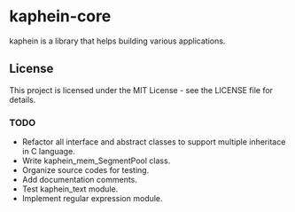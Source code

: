 # kaphein-core
kaphein is a library that helps building various applications.

## License
This project is licensed under the MIT License - see the LICENSE file for details.

### TODO
- Refactor all interface and abstract classes to support multiple inheritace in C language.
- Write kaphein_mem_SegmentPool class.
- Organize source codes for testing.
- Add documentation comments.
- Test kaphein_text module.
- Implement regular expression module.
